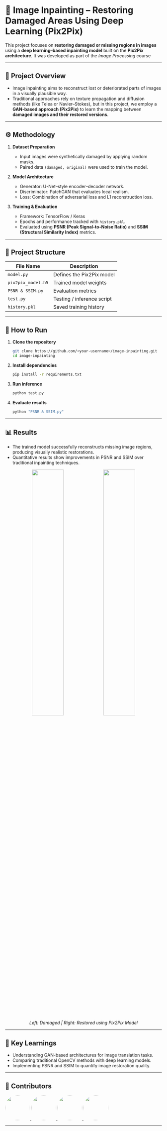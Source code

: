 # 🧠 Image Inpainting – Restoring Damaged Areas Using Deep Learning (Pix2Pix)

This project focuses on **restoring damaged or missing regions in images** using a **deep learning–based inpainting model** built on the **Pix2Pix architecture**. It was developed as part of the *Image Processing* course

---

## 🎯 Project Overview

- Image inpainting aims to reconstruct lost or deteriorated parts of images in a visually plausible way.  
- Traditional approaches rely on texture propagation and diffusion methods (like Telea or Navier–Stokes), but in this project, we employ a **GAN-based approach (Pix2Pix)** to learn the mapping between **damaged images and their restored versions**.

---

## ⚙️ Methodology

1. **Dataset Preparation**  
   - Input images were synthetically damaged by applying random masks.  
   - Paired data `(damaged, original)` were used to train the model.

2. **Model Architecture**  
   - Generator: U-Net–style encoder–decoder network.  
   - Discriminator: PatchGAN that evaluates local realism.  
   - Loss: Combination of adversarial loss and L1 reconstruction loss.

3. **Training & Evaluation**  
   - Framework: TensorFlow / Keras  
   - Epochs and performance tracked with `history.pkl`.  
   - Evaluated using **PSNR (Peak Signal-to-Noise Ratio)** and **SSIM (Structural Similarity Index)** metrics.

---

## 📁 Project Structure

| File Name | Description |
|------------|-------------|
| `model.py` | Defines the Pix2Pix model |
| `pix2pix_model.h5` | Trained model weights |
| `PSNR & SSIM.py` | Evaluation metrics |
| `test.py` | Testing / inference script |
| `history.pkl` | Saved training history |

---

## 🚀 How to Run

1. **Clone the repository**
   ```bash
   git clone https://github.com/<your-username>/image-inpainting.git
   cd image-inpainting
   
2. **Install dependencies**
   ```bash
   pip install -r requirements.txt

4. **Run inference**
   ```bash
   python test.py

6. **Evaluate results**
   ```bash
   python "PSNR & SSIM.py"

---

## 📊 Results

  - The trained model successfully reconstructs missing image regions, producing visually realistic restorations.
  - Quantitative results show improvements in PSNR and SSIM over traditional inpainting techniques.

<p align="center">
  <img src="images/Damaged Image.png" width="45%" />
  <img src="images/Restored Image.png" width="45%" />
</p>

<p align="center">
  <em>Left: Damaged | Right: Restored using Pix2Pix Model</em>
</p>

---

## 🧠 Key Learnings

  - Understanding GAN-based architectures for image translation tasks.
  - Comparing traditional OpenCV methods with deep learning models.
  - Implementing PSNR and SSIM to quantify image restoration quality.

---

## 🌟 Contributors

<a href="https://github.com/JanithMadhura">
  <img src="https://avatars.githubusercontent.com/JanithMadhura" width="80" style="border-radius: 50%;" />
</a>
<a href="https://github.com/kavindu016">
  <img src="https://avatars.githubusercontent.com/kavindu016" width="80" style="border-radius: 50%;" />
</a>
<a href="https://github.com/NethminE20">
  <img src="https://avatars.githubusercontent.com/NethminE20" width="80" style="border-radius: 50%;" />
</a>
<a href="https://github.com/DinethShakya23">
  <img src="https://avatars.githubusercontent.com/DinethShakya23" width="80" style="border-radius: 50%;" />
</a>

---



